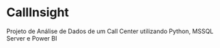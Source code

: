 # CallInsight
Projeto de Análise de Dados de um Call Center utilizando Python, MSSQL Server e Power BI
